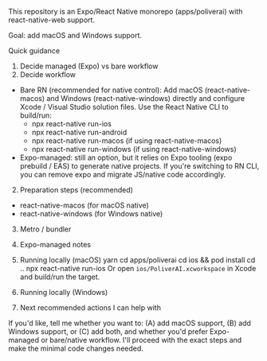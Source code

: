 This repository is an Expo/React Native monorepo (apps/poliverai) with react-native-web support.

Goal: add macOS and Windows support.

Quick guidance

1) Decide managed (Expo) vs bare workflow
1) Decide workflow
- Bare RN (recommended for native control): Add macOS (react-native-macos) and Windows (react-native-windows) directly and configure Xcode / Visual Studio solution files. Use the React Native CLI to build/run:
  - npx react-native run-ios
  - npx react-native run-android
  - npx react-native run-macos (if using react-native-macos)
  - npx react-native run-windows (if using react-native-windows)
- Expo-managed: still an option, but it relies on Expo tooling (expo prebuild / EAS) to generate native projects. If you're switching to RN CLI, you can remove expo and migrate JS/native code accordingly.

2) Preparation steps (recommended)
  - react-native-macos (for macOS native)
  - react-native-windows (for Windows native)

3) Metro / bundler

4) Expo-managed notes

5) Running locally (macOS)
  yarn
  cd apps/poliverai
  cd ios && pod install
  cd ..
  npx react-native run-ios
  Or open `ios/PoliverAI.xcworkspace` in Xcode and build/run the target.

6) Running locally (Windows)

7) Next recommended actions I can help with

If you'd like, tell me whether you want to: (A) add macOS support, (B) add Windows support, or (C) add both, and whether you'd prefer Expo-managed or bare/native workflow. I'll proceed with the exact steps and make the minimal code changes needed.

